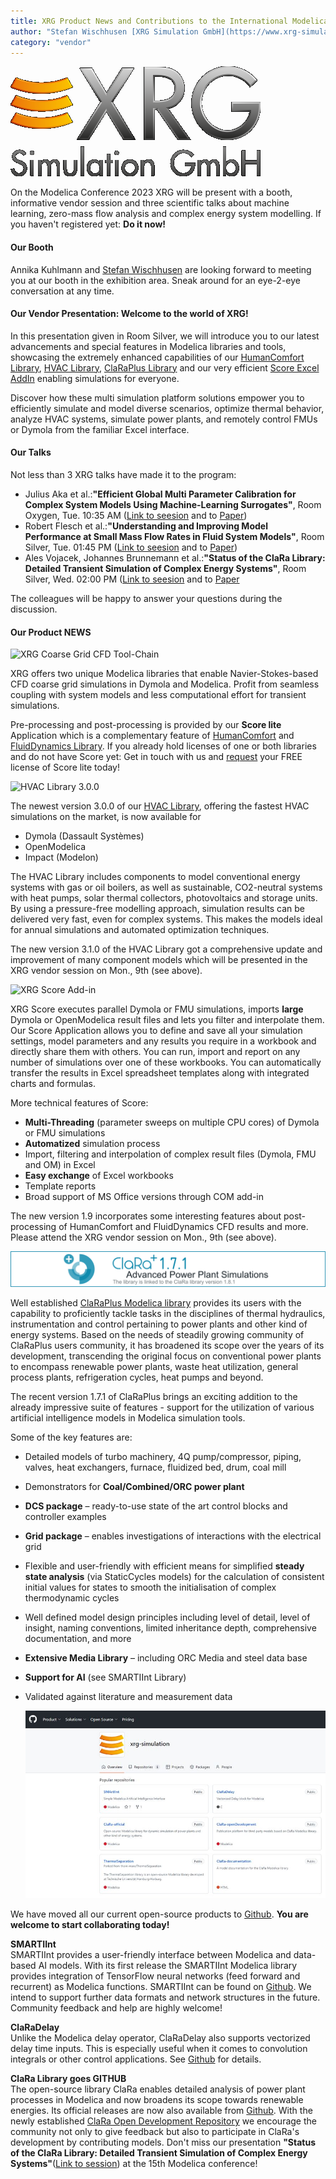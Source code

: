 ```yaml
---
title: XRG Product News and Contributions to the International Modelica Conference 2023
author: "Stefan Wischhusen [XRG Simulation GmbH](https://www.xrg-simulation.de/en)"
category: "vendor"
---
```


![](XRG_Logo_2015_4c_400px.png)

On the Modelica Conference 2023 XRG will be present with a booth, informative vendor session and three scientific talks about machine learning, zero-mass flow analysis and complex energy system modelling. If you haven't registered yet: **Do it now!**

#### Our Booth

Annika Kuhlmann and [Stefan Wischhusen](mailto:wischhusen@xrg-simulation.de?subject=Meeting%20request) are looking forward to meeting you at our booth in the exhibition area. Sneak around for an eye-2-eye conversation at any time.

#### Our Vendor Presentation: Welcome to the world of XRG!

In this presentation given in Room Silver, we will introduce you to our latest advancements and special features in Modelica libraries and tools, showcasing the extremely enhanced capabilities of our [HumanComfort Library](https://www.xrg-simulation.de/en/products/xrg-library/humancomfort), [HVAC Library](https://www.xrg-simulation.de/index.php/en/products/xrg-library/xrg-hvac-library), [ClaRaPlus Library](https://www.claralib.com/index.php?lang=en) and our very efficient [Score Excel AddIn](https://www.xrg-simulation.de/index.php/en/products/applications/score) enabling simulations for everyone.

Discover how these multi simulation platform solutions empower you to efficiently simulate and model diverse scenarios, optimize thermal behavior, analyze HVAC systems, simulate power plants, and remotely control FMUs or Dymola from the familiar Excel interface. 

#### Our Talks

Not less than 3 XRG talks have made it to the program:

 - Julius Aka et al.:**"Efficient Global Multi Parameter Calibration for Complex System Models Using Machine-Learning Surrogates"**, Room Oxygen, Tue. 10:35 AM ([Link to seesion](https://www.conftool.com/modelica2023/index.php?page=browseSessions&form_session=19) and to [Paper](https://www.conftool.com/modelica2023/index.php/Aka-Efficient_Global_Multi_Parameter_Calibration_for_Complex_System_Models_Using_Machine-Learning_a.pdf?page=downloadPaper&filename=Aka-Efficient_Global_Multi_Parameter_Calibration_for_Complex_System_Models_Using_Machine-Learning_a.pdf&form_id=176&form_version=final))
 - Robert Flesch et al.:**"Understanding and Improving Model Performance at Small Mass Flow Rates in Fluid System Models"**, Room Silver, Tue. 01:45 PM ([Link to seesion](https://www.conftool.com/modelica2023/index.php?page=browseSessions&form_session=23) and to [Paper](https://www.conftool.com/modelica2023/index.php/Flesch-Understanding_and_Improving_Model_Performance_at_Small_Mass_Flow_Rates-161_a.pdf?page=downloadPaper&filename=Flesch-Understanding_and_Improving_Model_Performance_at_Small_Mass_Flow_Rates-161_a.pdf&form_id=161&form_version=final))
 - Ales Vojacek, Johannes Brunnemann et al.:**"Status of the ClaRa Library: Detailed Transient Simulation of Complex Energy Systems"**, Room Silver, Wed. 02:00 PM ([Link to seesion](https://www.conftool.com/modelica2023/index.php?page=browseSessions&form_session=45) and to [Paper](https://www.conftool.com/modelica2023/index.php/Vojacek-Status_of_the_ClaRa_Library-143_a.pdf?page=downloadPaper&filename=Vojacek-Status_of_the_ClaRa_Library-143_a.pdf&form_id=143&form_version=final)
 
The colleagues will be happy to answer your questions during the discussion.

#### Our Product NEWS

 ![XRG Coarse Grid CFD Tool-Chain](https://www.xrg-simulation.de/sites/default/files/inline-images/ScoreLite900.png 'XRG Coarse Grid Tool-Chain using FREE Score lite')

XRG offers two unique Modelica libraries that enable Navier-Stokes-based CFD coarse grid simulations in Dymola and Modelica. Profit from seamless coupling with system models and less computational effort for transient simulations.

Pre-processing and post-processing is provided by our **Score lite** Application which is a complementary feature of [HumanComfort](https://www.xrg-simulation.de/en/products/xrg-library/humancomfort) and [FluidDynamics Library](https://www.xrg-simulation.de/index.php/en/products/xrg-library/fluiddynamics). If you already hold licenses of one or both libraries and do not have Score yet: Get in touch with us and [request](mailto:humancomfort@xrg-simulation.de?subject=Request%20for%20Score%20lite) your FREE license of Score lite today!

 
 ![HVAC Library 3.0.0](https://www.xrg-simulation.de/sites/default/files/styles/max_2600x2600/public/2023-07/HVAC_scope.jpg?itok=g6h3EmDq 'HVAC Library 3.0.0 offers multi-tool support')

The newest version 3.0.0 of our [HVAC Library](https://www.xrg-simulation.de/en/products/xrg-library/xrg-hvac-library), offering the fastest HVAC simulations on the market, is now available for 

 - Dymola (Dassault Systèmes)
 - OpenModelica
 - Impact (Modelon)

The HVAC Library includes components to model conventional energy systems with gas or oil boilers, as well as sustainable, CO2-neutral systems with heat pumps, 
solar thermal collectors, photovoltaics and storage units. 
By using a pressure-free modelling approach, simulation results can be delivered very fast, even for complex systems. 
This makes the models ideal for annual simulations and automated optimization techniques.

The new version 3.1.0 of the HVAC Library got a comprehensive update and improvement of many component models which will be presented in the XRG vendor session on Mon., 9th (see above).

 ![XRG Score Add-in](https://www.xrg-simulation.de/sites/default/files/2018-05/XRG-Grafik-Score-Kompatibilitaet-e-20180514.png 'XRG Score interaction with Excel and Dymola or FMU')

XRG Score executes parallel Dymola or FMU simulations, imports **large** Dymola or OpenModelica result files and lets you filter and interpolate them. Our Score Application allows you to define and save all your simulation settings, model parameters and any results you require in a workbook and directly share them with others. You can run, import and report on any number of simulations over one of these workbooks. You can automatically transfer the results in Excel spreadsheet templates along with integrated charts and formulas.

More technical features of Score:
  - **Multi-Threading** (parameter sweeps on multiple CPU cores) of Dymola or FMU simulations
  - **Automatized** simulation process
  - Import, filtering and interpolation of complex result files (Dymola, FMU and OM) in Excel
  - **Easy exchange** of Excel workbooks
  - Template reports
  - Broad support of MS Office versions through COM add-in
  
The new version 1.9 incorporates some interesting features about post-processing of HumanComfort and FluidDynamics CFD results and more. Please attend the XRG vendor session on Mon., 9th (see above).

 ![ClarRa 1.7.1](ClaRaPlusInfoHeader171.png 'Advanced power plant simulation')

Well established [ClaRaPlus Modelica library](https://www.claralib.com/index.php?lang=en) provides its users with the capability to proficiently tackle tasks in the disciplines of thermal hydraulics, instrumentation and control pertaining to power plants and other kind of energy systems. Based on the needs of steadily growing community of ClaRaPlus users community, it has broadened its scope over the years of its development, transcending the original focus on conventional power plants to encompass renewable power plants, waste heat utilization, general process plants, refrigeration cycles, heat pumps and beyond.

The recent version 1.7.1 of ClaRaPlus brings an exciting addition to the already impressive suite of features - support for the utilization of various artificial intelligence models in Modelica simulation tools.

Some of the key features are:
- Detailed models of turbo machinery, 4Q pump/compressor, piping, valves, heat exchangers, furnace, fluidized bed, drum, coal mill
- Demonstrators for **Coal/Combined/ORC power plant**
- **DCS package** – ready-to-use state of the art control blocks and controller examples
- **Grid package** – enables investigations of interactions with the electrical grid
- Flexible and user-friendly with efficient means for simplified **steady state analysis** (via StaticCycles models) for the calculation of consistent initial values for states to smooth the initialisation of complex thermodynamic cycles
- Well defined model design principles including level of detail, level of insight, naming conventions, limited inheritance depth, comprehensive documentation, and more
- **Extensive Media Library** – including ORC Media and steel data base
- **Support for AI** (see SMARTIInt Library)
- Validated against literature and measurement data

  ![Our Open Source Products on GITHUB](XRGGithub.jpg 'Our Open-Source Products on GITHUB')
 
 We have moved all our current open-source products to [Github](https://github.com/xrg-simulation). **You are welcome to start collaborating today!**

**SMARTIInt**<br>
SMARTIInt provides a user-friendly interface between Modelica and data-based AI models. With its first release the SMARTIInt Modelica library provides integration of TensorFlow neural networks (feed forward and recurrent) as Modelica functions. SMARTIInt can be found on [Github](https://github.com/xrg-simulation/SMArtIInt). 
We intend to support further data formats and network structures in the future. Community feedback and help are highly welcome!

**ClaRaDelay**<br>
Unlike the Modelica delay operator, ClaRaDelay also supports vectorized delay time inputs. This is especially useful when it comes to convolution integrals or other control applications. See [Github](https://github.com/xrg-simulation/ClaRaDelay) for details.

**ClaRa Library goes GITHUB**<br>
The open-source library ClaRa enables detailed analysis of power plant processes in Modelica and now broadens its scope towards renewable energies. Its official releases are now also available from [Github](https://github.com/xrg-simulation/ClaRa-official). With the newly established [ClaRa Open Development Repository](https://github.com/xrg-simulation/ClaRa-openDevelopment) we encourage the community not only to give feedback but also to participate in ClaRa's development by contributing models. Don't miss our presentation **"Status of the ClaRa Library: Detailed Transient Simulation of Complex Energy Systems"**([Link to session](https://www.conftool.com/modelica2023/index.php?page=browseSessions&form_session=45)) at the 15th Modelica conference!  



